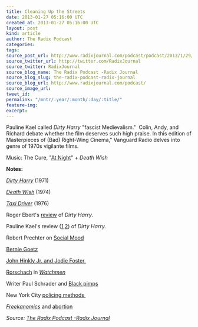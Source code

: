 ```yaml
---
title: Cleaning Up the Streets
date: 2013-01-27 05:16:00 UTC
created_at: 2013-01-27 05:16:00 UTC
layout: post
kind: article
author: The Radix Podcast
categories: 
tags: 
source_post_url: http://www.radixjournal.com/podcast/podcast/2013/1/29/cleaning-up-the-streets
source_twitter_url: http://twitter.com/RadixJournal
source_twitter: RadixJournal
source_blog_name: The Radix Podcast -Radix Journal
source_blog_slug: the-radix-podcast-radix-journal
source_blog_url: http://www.radixjournal.com/podcast/
source_image_url: 
tweet_id: 
permalink: "/mntr/:year/:month/:day/:title/"
feature-img: 
excerpt: 
---
```

<p>Pauline Kael called <em>Dirty Harry </em>"fascist Medievalism."  Colin, Andy, and Richard debate whether the film deserves such high praise. In this edition of Masterpieces of (Bad) Right-Wing Cinema," Vanguard Radio delves into genre of 1970s vigilante films.   </p><p>Music: The Cure, "<a href="https://itunes.apple.com/us/album/at-night/id65619601?i=65619489">At Night</a>" + <em>Death Wish</em></p>



<p><strong>Notes:</strong></p><p><a href="http://www.imdb.com/title/tt0066999/"><em>Dirty Harry</em></a> (1971)</p><p><a href="http://www.imdb.com/title/tt0071402/"><em>Death Wish</em></a> (1974)</p><p><a href="http://www.imdb.com/title/tt0075314/"><em>Taxi Driver</em></a> (1976)</p><p>Roger Ebert's <a href="http://rogerebert.suntimes.com/apps/pbcs.dll/article?AID=%2F19710101%2FREVIEWS%2F101010307%2F1023&amp;AID1=%2F19710101%2FREVIEWS%2F101010307%2F1023&amp;AID2=">review</a> of <em>Dirty Harry</em>.</p><p>Pauline Kael's review (<a href="http://www.examiner.com/article/magnum-fascist-dirty-harry">1</a>,<a href="http://books.google.com/books?id=0NlZpWZn4JsC&amp;lpg=PP1&amp;dq=pauline%20kael%20deep%20into%20the%20movie&amp;pg=PA191#v=onepage&amp;q=dirty%20harry&amp;f=false">2</a>) of <em>Dirty Harry.  </em></p><p>Robert Prechter on <a href="http://www.youtube.com/watch?v=S-BuS7cokyk&amp;feature=share&amp;list=UUawByTc65SYsLqeEnocVaUA">Social Mood</a></p><p><a href="http://en.wikipedia.org/wiki/Bernhard_Goetz">Bernie Goetz</a></p><p><a href="http://www.history.com/this-day-in-history/obsessed-jodie-foster-fan-john-hinckley-jr-shoots-president-reagan">John Hinkly Jr. and Jodie Foster </a></p><p><a href="http://en.wikipedia.org/wiki/Rorschach_(comics)">Rorschach</a> in <a href="http://www.amazon.com/gp/product/0930289234/ref=as_li_ss_tl?ie=UTF8&amp;camp=1789&amp;creative=390957&amp;creativeASIN=0930289234&amp;linkCode=as2&amp;tag=alterright-20"><em>Watchmen</em></a></p><p>Writer Paul Schrader and <a href="http://www.guardian.co.uk/film/2006/jul/06/features.geoffreymacnab">Black pimps</a></p><p>New York City <a href="http://www.nytimes.com/2011/08/16/us/16police.html?_r=0">policing methods </a></p><p><a href="http://www.amazon.com/gp/product/0060731338/ref=as_li_ss_tl?ie=UTF8&amp;camp=1789&amp;creative=390957&amp;creativeASIN=0060731338&amp;linkCode=as2&amp;tag=alterright-20"><em>Freekanomics</em></a> and <a href="http://www.isteve.com/abortion.htm">abortion</a></p><div class="">
    <i>Source: <a href="http://www.radixjournal.com/podcast/">The Radix Podcast -Radix Journal</a></i>
</div>
